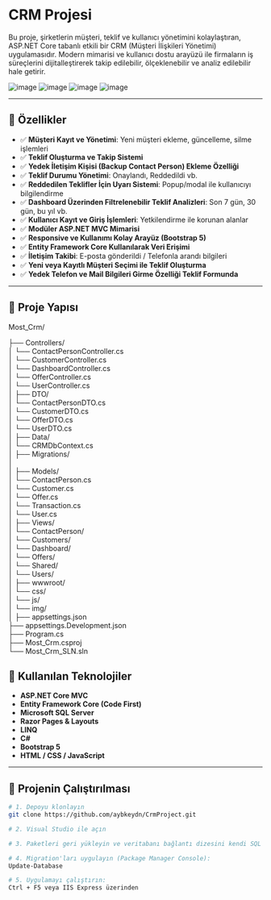 # CRM Projesi

Bu proje, şirketlerin müşteri, teklif ve kullanıcı yönetimini kolaylaştıran, ASP.NET Core tabanlı etkili bir CRM (Müşteri İlişkileri Yönetimi) uygulamasıdır. Modern mimarisi ve kullanıcı dostu arayüzü ile firmaların iş süreçlerini dijitalleştirerek takip edilebilir, ölçeklenebilir ve analiz edilebilir hale getirir.

![image](https://github.com/user-attachments/assets/a9cc0123-8ffc-4291-ab2f-7c7638e20c7a)
![image](https://github.com/user-attachments/assets/75e73395-cc90-4f90-b2e2-9d8092152fa0)
![image](https://github.com/user-attachments/assets/90f0441b-1f2b-4669-8189-7eda470508ae)
![image](https://github.com/user-attachments/assets/664301be-26d9-46e3-92ea-31ec7da44a90)





---

## 📌 Özellikler

- ✅ **Müşteri Kayıt ve Yönetimi**: Yeni müşteri ekleme, güncelleme, silme işlemleri
- ✅ **Teklif Oluşturma ve Takip Sistemi**
- ✅ **Yedek İletişim Kişisi (Backup Contact Person) Ekleme Özelliği**
- ✅ **Teklif Durumu Yönetimi**: Onaylandı, Reddedildi vb.
- ✅ **Reddedilen Teklifler İçin Uyarı Sistemi**: Popup/modal ile kullanıcıyı bilgilendirme
- ✅ **Dashboard Üzerinden Filtrelenebilir Teklif Analizleri**: Son 7 gün, 30 gün, bu yıl vb.
- ✅ **Kullanıcı Kayıt ve Giriş İşlemleri**: Yetkilendirme ile korunan alanlar
- ✅ **Modüler ASP.NET MVC Mimarisi**
- ✅ **Responsive ve Kullanımı Kolay Arayüz (Bootstrap 5)**
- ✅ **Entity Framework Core Kullanılarak Veri Erişimi**
- ✅ **İletişim Takibi**: E-posta gönderildi / Telefonla arandı bilgileri
- ✅ **Yeni veya Kayıtlı Müşteri Seçimi ile Teklif Oluşturma**
- ✅ **Yedek Telefon ve Mail Bilgileri Girme Özelliği Teklif Formunda**

---

## 📁 Proje Yapısı

Most_Crm/

├── Controllers/                       
│   └── ContactPersonController.cs     
│   └── CustomerController.cs          
│   └── DashboardController.cs         
│   └── OfferController.cs             
│   └── UserController.cs              
│
├── DTO/                               
│   └── ContactPersonDTO.cs            
│   └── CustomerDTO.cs                 
│   └── OfferDTO.cs                    
│   └── UserDTO.cs                     
│
├── Data/                              
│   └── CRMDbContext.cs                
│
├── Migrations/                        
│         
│
├── Models/                            
│   └── ContactPerson.cs               
│   └── Customer.cs                    
│   └── Offer.cs                       
│   └── Transaction.cs                 
│   └── User.cs                        
│
├── Views/                             
│   └── ContactPerson/                 
│   └── Customers/                     
│   └── Dashboard/                     
│   └── Offers/                        
│   └── Shared/                        
│   └── Users/                         
│
├── wwwroot/                           
│   └── css/                           
│   └── js/                            
│   └── img/                           
│
├── appsettings.json                   
├── appsettings.Development.json       
├── Program.cs                         
├── Most_Crm.csproj                    
└── Most_Crm_SLN.sln


## 🔧 Kullanılan Teknolojiler

- **ASP.NET Core MVC**
- **Entity Framework Core (Code First)**
- **Microsoft SQL Server**
- **Razor Pages & Layouts**
- **LINQ**
- **C#**
- **Bootstrap 5**
- **HTML / CSS / JavaScript**

---

## 🚀 Projenin Çalıştırılması

```bash
# 1. Depoyu klonlayın
git clone https://github.com/aybkeydn/CrmProject.git

# 2. Visual Studio ile açın

# 3. Paketleri geri yükleyin ve veritabanı bağlantı dizesini kendi SQL Server bağlantınıza göre düzenleyin

# 4. Migration'ları uygulayın (Package Manager Console):
Update-Database

# 5. Uygulamayı çalıştırın:
Ctrl + F5 veya IIS Express üzerinden 
